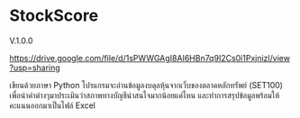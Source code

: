 # StockScore
V.1.0.0

https://drive.google.com/file/d/1sPWWGAgI8AI6HBn7q9I2Cs0i1Pxjnizl/view?usp=sharing

เขียนด้วยภาษา Python
โปรแกรมจะอ่านข้อมูลงบดุลหุ้นจากเว็บของตลาดหลักทรัพย์ (SET100)
เพื่อนำค่าต่างๆมาประเมินว่าสภาพทางบัญชีน่าสนใจมากน้อยแค่ไหน
และทำการสรุปข้อมูลพร้อมให้คะแนนออกมาเป็นไฟล์ Excel
